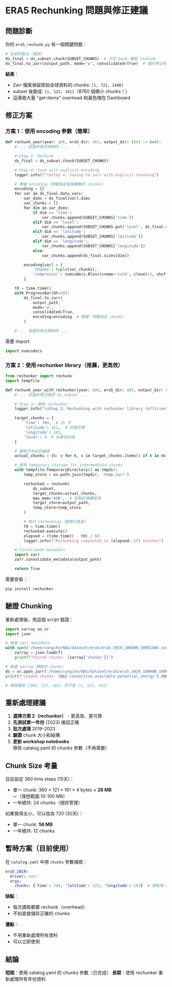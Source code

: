 # ERA5 Rechunking 問題與修正建議

## 問題診斷

你的 `era5_rechunk.py` 有一個關鍵問題：

```python
# 目前的做法（錯誤）
ds_final = ds_subset.chunk(SUBSET_CHUNKS)  # 只在 Dask 層面 rechunk
ds_final.to_zarr(output_path, mode='w', consolidated=True)  # 儲存時沒有指定 encoding
```

**結果**：
- Zarr 檔案保留原始全球資料的 chunks: `[1, 721, 1440]`
- subset 後變成: `[1, 121, 161]`（8760 個微小 chunks！）
- 這導致大量 "get-items" overhead 和黃色塊在 Dashboard

## 修正方案

### 方案 1：使用 encoding 參數（簡單）

```python
def rechunk_year(year: int, era5_dir: str, output_dir: str) -> bool:
    # ... 前面的程式碼相同 ...

    # Step 3: Rechunk
    ds_final = ds_subset.chunk(SUBSET_CHUNKS)

    # Step 4: Save with explicit encoding
    logger.info(f"\nStep 4: Saving to zarr with explicit chunking")

    # 準備 encoding（明確指定每個變數的 chunks）
    encoding = {}
    for var in ds_final.data_vars:
        var_dims = ds_final[var].dims
        var_chunks = []
        for dim in var_dims:
            if dim == 'time':
                var_chunks.append(SUBSET_CHUNKS['time'])
            elif dim == 'level':
                var_chunks.append(SUBSET_CHUNKS.get('level', ds_final.sizes['level']))
            elif dim == 'latitude':
                var_chunks.append(SUBSET_CHUNKS['latitude'])
            elif dim == 'longitude':
                var_chunks.append(SUBSET_CHUNKS['longitude'])
            else:
                var_chunks.append(ds_final.sizes[dim])

        encoding[var] = {
            'chunks': tuple(var_chunks),
            'compressor': numcodecs.Blosc(cname='zstd', clevel=3, shuffle=2)
        }

    t0 = time.time()
    with ProgressBar(dt=10):
        ds_final.to_zarr(
            output_path,
            mode='w',
            consolidated=True,
            encoding=encoding  # 關鍵：明確指定 chunks
        )

    # ... 後面的程式碼相同 ...
```

需要 import:
```python
import numcodecs
```

### 方案 2：使用 rechunker library（推薦，更高效）

```python
from rechunker import rechunk
import tempfile

def rechunk_year_with_rechunker(year: int, era5_dir: str, output_dir: str) -> bool:
    # ... 前面的程式碼到 ds_subset ...

    # Step 3: 使用 rechunker
    logger.info("\nStep 3: Rechunking with rechunker library (efficient)")

    target_chunks = {
        'time': 360,  # 15 天
        'latitude': 121,  # 完整空間
        'longitude': 161,
        'level': 4  # 如果有的話
    }

    # 移除不存在的維度
    actual_chunks = {k: v for k, v in target_chunks.items() if k in ds_subset.dims}

    # 使用 temporary storage for intermediate chunks
    with tempfile.TemporaryDirectory() as tmpdir:
        temp_store = os.path.join(tmpdir, 'temp.zarr')

        rechunked = rechunk(
            ds_subset,
            target_chunks=actual_chunks,
            max_mem='4GB',  # 控制記憶體使用
            target_store=output_path,
            temp_store=temp_store
        )

        # 執行 rechunking（會顯示進度）
        t0 = time.time()
        rechunked.execute()
        elapsed = (time.time() - t0) / 60
        logger.info(f"Rechunking completed in {elapsed:.1f} minutes")

    # Consolidate metadata
    import zarr
    zarr.consolidate_metadata(output_path)

    return True
```

需要安裝：
```bash
pip install rechunker
```

## 驗證 Chunking

重新處理後，用這個 script 驗證：

```python
import xarray as xr
import json

# 檢查 zarr metadata
with open('/home/sungche/NAS/dataset/era5/era5_2019_10N40N_100E140E.zarr/convective_available_potential_energy/.zarray') as f:
    zarray = json.load(f)
    print(f"Stored chunks: {zarray['chunks']}")

# 檢查 xarray 讀取的 chunks
ds = xr.open_zarr('/home/sungche/NAS/dataset/era5/era5_2019_10N40N_100E140E.zarr', consolidated=True)
print(f"Loaded chunks: {ds['convective_available_potential_energy'].chunks}")

# 應該看到 (360, 121, 161) 而不是 (1, 121, 161)
```

## 重新處理建議

1. **選擇方案 2（rechunker）** - 更高效、更可靠
2. **先測試單一年份** (2023) 確認正確
3. **批次處理** 2019-2023
4. **驗證** chunk 大小和結構
5. **更新 workshop notebooks** 移除 catalog.yaml 的 chunks 參數（不再需要）

## Chunk Size 考量

目前設定 360 time steps (15天)：
- 單一 chunk: 360 × 121 × 161 × 4 bytes ≈ **28 MB** ✓（理想範圍 10-100 MB）
- 一年總共: 24 chunks（很好管理）

如果覺得太小，可以改為 720 (30天)：
- 單一 chunk: **56 MB**
- 一年總共: 12 chunks

## 暫時方案（目前使用）

在 `catalog.yaml` 中用 `chunks` 參數補救：
```yaml
era5_2019:
  driver: zarr
  args:
    chunks: {'time': 744, 'latitude': 121, 'longitude': 161}  # 讀取時 rechunk
```

**缺點**：
- 每次讀取都要 rechunk（overhead）
- 不如直接儲存正確的 chunks

**優點**：
- 不用重新處理所有資料
- 可以立即使用

## 結論

**短期**：使用 catalog.yaml 的 chunks 參數（已完成）
**長期**：使用 rechunker 重新處理所有年份資料
